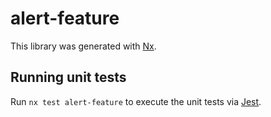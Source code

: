 # alert-feature

This library was generated with [Nx](https://nx.dev).

## Running unit tests

Run `nx test alert-feature` to execute the unit tests via [Jest](https://jestjs.io).
